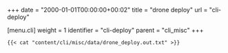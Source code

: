 +++
date = "2000-01-01T00:00:00+00:02"
title = "drone deploy"
url = "cli-deploy"

[menu.cli]
  weight = 1
  identifier = "cli-deploy"
  parent = "cli_misc"
+++


```text
{{< cat "content/cli/misc/data/drone_deploy.out.txt" >}}
```
